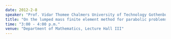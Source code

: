 ```yaml
---
date: 2012-2-8
speaker: "Prof. Vidar Thomee Chalmers University of Technology Gothenburg, Sweden"
title: "On the lumped mass finite element method for parabolic problems"
time: "3:00 - 4:00 p.m." 
venue: "Department of Mathematics, Lecture Hall III"
---
```


